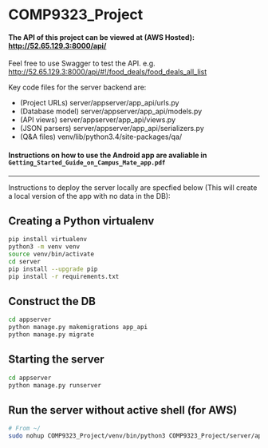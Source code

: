 # COMP9323_Project

#### The API of this project can be viewed at (AWS Hosted): http://52.65.129.3:8000/api/
Feel free to use Swagger to test the API. e.g. http://52.65.129.3:8000/api/#!/food_deals/food_deals_all_list 

Key code files for the server backend are:
* (Project URLs) server/appserver/app_api/urls.py
* (Database model) server/appserver/app_api/models.py
* (API views) server/appserver/app_api/views.py
* (JSON parsers) server/appserver/app_api/serializers.py
* (Q&A files) venv/lib/python3.4/site-packages/qa/

#### Instructions on how to use the Android app are avaliable in `Getting_Started_Guide_on_Campus_Mate_app.pdf`
---
Instructions to deploy the server locally are specfied below (This will create a local version of the app with no data in the DB):

## Creating a Python virtualenv
```bash
pip install virtualenv
python3 -m venv venv
source venv/bin/activate
cd server
pip install --upgrade pip
pip install -r requirements.txt
```

## Construct the DB
```bash
cd appserver
python manage.py makemigrations app_api
python manage.py migrate
```

## Starting the server
```bash
cd appserver
python manage.py runserver
```

## Run the server without active shell (for AWS)
```bash
# From ~/
sudo nohup COMP9323_Project/venv/bin/python3 COMP9323_Project/server/appserver/manage.py runserver 0:8000
```
